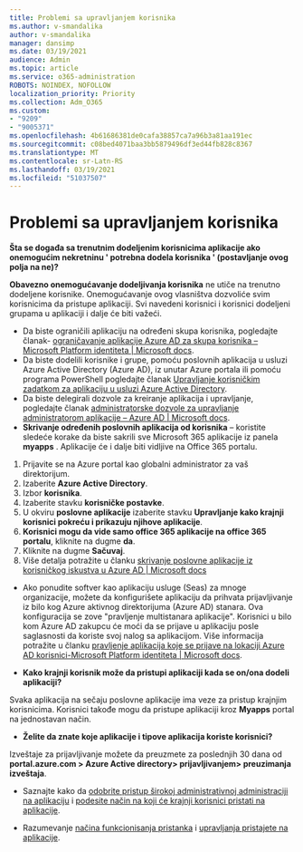 ```yaml
---
title: Problemi sa upravljanjem korisnika
ms.author: v-smandalika
author: v-smandalika
manager: dansimp
ms.date: 03/19/2021
audience: Admin
ms.topic: article
ms.service: o365-administration
ROBOTS: NOINDEX, NOFOLLOW
localization_priority: Priority
ms.collection: Adm_O365
ms.custom:
- "9209"
- "9005371"
ms.openlocfilehash: 4b61686381de0cafa38857ca7a96b3a81aa191ec
ms.sourcegitcommit: c08bed4071baa3bb5879496df3ed44fb828c8367
ms.translationtype: MT
ms.contentlocale: sr-Latn-RS
ms.lasthandoff: 03/19/2021
ms.locfileid: "51037507"
---
```

# <a name="user-management-issues"></a>Problemi sa upravljanjem korisnika

**Šta se događa sa trenutnim dodeljenim korisnicima aplikacije ako onemogućim nekretninu ' potrebna dodela korisnika ' (postavljanje ovog polja na ne)?**

**Obavezno onemogućavanje dodeljivanja korisnika** ne utiče na trenutno dodeljene korisnike. Onemogućavanje ovog vlasništva dozvoliće svim korisnicima da pristupe aplikaciji. Svi navedeni korisnici i korisnici dodeljeni grupama u aplikaciji i dalje će biti važeći.

- Da biste ograničili aplikaciju na određeni skupa korisnika, pogledajte članak- [ograničavanje aplikacije Azure AD za skupa korisnika – Microsoft Platform identiteta | Microsoft docs](https://docs.microsoft.com/azure/active-directory/develop/howto-restrict-your-app-to-a-set-of-users#:~:text=Select%20the%20application%20you%20want%2cand%20set%20it%20to%20Yes.).
- Da biste dodelili korisnike i grupe, pomoću poslovnih aplikacija u usluzi Azure Active Directory (Azure AD), iz unutar Azure portala ili pomoću programa PowerShell pogledajte članak [Upravljanje korisničkim zadatkom za aplikaciju u usluzi Azure Active Directory](https://docs.microsoft.com/azure/active-directory/manage-apps/assign-user-or-group-access-portal).
- Da biste delegirali dozvole za kreiranje aplikacija i upravljanje, pogledajte članak [administratorske dozvole za upravljanje administratorom aplikacije – Azure AD | Microsoft docs](https://docs.microsoft.com/azure/active-directory/roles/delegate-app-roles).
- **Skrivanje određenih poslovnih aplikacija od korisnika** – koristite sledeće korake da biste sakrili sve Microsoft 365 aplikacije iz panela **myapps** . Aplikacije će i dalje biti vidljive na Office 365 portalu.

 1. Prijavite se na Azure portal kao globalni administrator za vaš direktorijum. 
 2. Izaberite **Azure Active Directory**. 
 3. Izbor **korisnika**. 
 4. Izaberite stavku **korisničke postavke**. 
 5. U okviru **poslovne aplikacije** izaberite stavku **Upravljanje kako krajnji korisnici pokreću i prikazuju njihove aplikacije**. 
 6. **Korisnici mogu da vide samo office 365 aplikacije na office 365 portalu**, kliknite na dugme **da**. 
 7. Kliknite na dugme **Sačuvaj**. 
 8. Više detalja potražite u članku [skrivanje poslovne aplikacije iz korisničkog iskustva u Azure AD | Microsoft docs](https://docs.microsoft.com/azure/active-directory/manage-apps/hide-application-from-user-portal#:~:text=%20Hide%20an%20application%20from%20the%20end%20user,6%20Click%20Properties.%207%20Click%20Save.%20See%20More.)

- Ako ponudite softver kao aplikaciju usluge (Seas) za mnoge organizacije, možete da konfigurišete aplikaciju da prihvata prijavljivanje iz bilo kog Azure aktivnog direktorijuma (Azure AD) stanara. Ova konfiguracija se zove "pravljenje multistanara aplikacije". Korisnici u bilo kom Azure AD zakupcu će moći da se prijave u aplikaciju posle saglasnosti da koriste svoj nalog sa aplikacijom. Više informacija potražite u članku [pravljenje aplikacija koje se prijave na lokaciji Azure AD korisnici-Microsoft Platform identiteta | Microsoft docs](https://docs.microsoft.com/azure/active-directory/develop/howto-convert-app-to-be-multi-tenant).

- **Kako krajnji korisnik može da pristupi aplikaciji kada se on/ona dodeli aplikaciji?**

Svaka aplikacija na sečaju poslovne aplikacije ima veze za pristup krajnjim korisnicima. Korisnici takođe mogu da pristupe aplikaciji kroz **Myapps** portal na jednostavan način.

- **Želite da znate koje aplikacije i tipove aplikacija koriste korisnici?**

Izveštaje za prijavljivanje možete da preuzmete za poslednjih 30 dana od **portal.azure.com > Azure Active directory> prijavljivanjem> preuzimanja izveštaja**.

- Saznajte kako da [odobrite pristup širokoj administrativnoj administraciji na aplikaciju](https://docs.microsoft.com/azure/active-directory/manage-apps/grant-admin-consent) i [podesite način na koji će krajnji korisnici pristati na aplikacije](https://docs.microsoft.com/azure/active-directory/manage-apps/configure-user-consent).

- Razumevanje [načina funkcionisanja pristanka](https://docs.microsoft.com/azure/active-directory/develop/v2-permissions-and-consent) i [upravljanja pristajete na aplikacije](https://docs.microsoft.com/azure/active-directory/manage-apps/manage-consent-requests).


